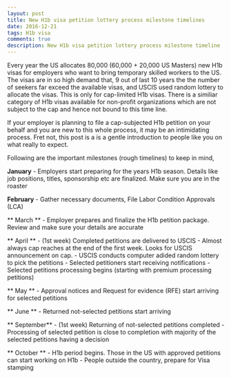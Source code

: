 ```yaml
---
layout: post
title: New H1b visa petition lottery process milestone timelines
date: 2016-12-21
tags: H1b visa
comments: true
description: New H1b visa petition lottery process milestone timeline
---
```

Every year the US allocates 80,000 (60,000 + 20,000 US Masters) new H1b visas for employers who want to bring 
temporary skilled workers to the US. The visas are in so high demand that, 9 out of last 10 years the the number of 
seekers far exceed the available visas, and USCIS used random lottery to allocate the visas. This is only for cap-limited H1b visas.
There is a similiar category of H1b visas available for non-profit organizations which are not subject to the cap and hence not bound 
to this time line. 

If your employer is planning to file a cap-subjected H1b petition on your behalf and you are new to this whole process, it may be an intimidating process. 
Fret not, this post is a is a gentle introduction to people like you on what really to expect. 

Following are the important milestones (rough timelines) to keep in mind,

**January**   - Employers start preparing for the years H1b season. Details like job positions, titles, sponsorship etc are finalized. Make sure you are in the roaster

**February**  - Gather necessary documents, File Labor Condition Approvals (LCA)

** March **     - Employer prepares and finalize the H1b petition package. Review and make sure your details are accurate

** April **     - (1st week) Completed petitions are delivered to USCIS
                - Almost always cap reaches at the end of the first week. Looks for USCIS announcement on cap.
                - USCIS conducts computer adided random lottery to pick the petitions
                - Selected petitioners start receiving notifications 
                - Selected petitions processing begins (starting with premium processing petitions)
              
** May  **      - Approval notices and Request for evidence (RFE) start arriving for selected petitions

** June **      - Returned not-selected petitions start arriving

** September**  - (1st week) Returning of not-selected petitions completed
                - Processing of selected petition is close to completion with majority of the selected petitions having a decision
              
** October ** - H1b period begins. Those in the US with approved petitions can start working on H1b
              - People outside the country, prepare for Visa stamping
              
              
              

